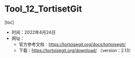# Tool_12_TortisetGit

[toc]

- 时间：2022年4月24日
- 网址：
  - 官方参考文档：https://tortoisegit.org/docs/tortoisegit/
  - 下载：https://tortoisegit.org/download/ （version：2.13）



